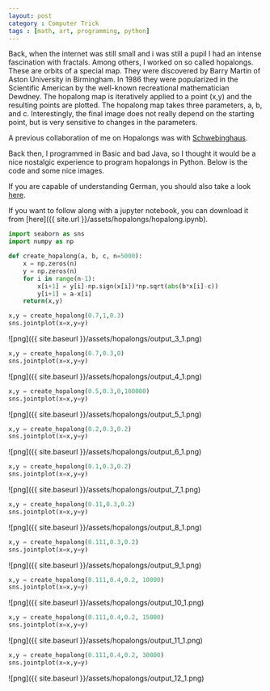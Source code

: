 ```yaml
---
layout: post
category : Computer Trick
tags : [math, art, programming, python]
---
```



Back, when the internet was still small and i was still a pupil I had an intense fascination with fractals. Among others, I worked on so called hopalongs. These are orbits of a special map. They were discovered by Barry Martin of Aston University in Birmingham. In 1986 they were popularized in the Scientific American by the well-known recreational mathematician Dewdney.
The hopalong map is iteratively applied to a point (x,y) and the resulting points are plotted. The hopalong map takes three parameters, a, b, and c. Interestingly, the final image does not really depend on the starting point, but is very sensitive to changes in the parameters.

A previous collaboration of me on Hopalongs was with [Schwebinghaus](http://www.fraktalwelt.de/myhome/simpiter2-g.htm).

Back then, I programmed in Basic and bad Java, so I thought it would be a nice nostalgic experience to program hopalongs in Python. Below is the code and some nice images.

If you are capable of understanding German, you should also take a look [here](http://mathematische-basteleien.de/huepfer.htm).

If you want to follow along with a jupyter notebook, you can download
it from [here]({{ site.url }}/assets/hopalongs/hopalong.ipynb).


```python
import seaborn as sns
import numpy as np
```


```python
def create_hopalong(a, b, c, n=5000):
    x = np.zeros(n)
    y = np.zeros(n)
    for i in range(n-1):
        x[i+1] = y[i]-np.sign(x[i])*np.sqrt(abs(b*x[i]-c))
        y[i+1] = a-x[i]
    return(x,y)
```


```python
x,y = create_hopalong(0.7,1,0.3)
sns.jointplot(x=x,y=y)
```

![png]({{ site.baseurl }}/assets/hopalongs/output_3_1.png)
    
```python
x,y = create_hopalong(0.7,0.3,0)
sns.jointplot(x=x,y=y)
```

![png]({{ site.baseurl }}/assets/hopalongs/output_4_1.png)
    

```python
x,y = create_hopalong(0.5,0.3,0,100000)
sns.jointplot(x=x,y=y)
```
    
![png]({{ site.baseurl }}/assets/hopalongs/output_5_1.png)
    

```python
x,y = create_hopalong(0.2,0.3,0.2)
sns.jointplot(x=x,y=y)
```
    
![png]({{ site.baseurl }}/assets/hopalongs/output_6_1.png)
    

```python
x,y = create_hopalong(0.1,0.3,0.2)
sns.jointplot(x=x,y=y)
```

    
![png]({{ site.baseurl }}/assets/hopalongs/output_7_1.png)


```python
x,y = create_hopalong(0.11,0.3,0.2)
sns.jointplot(x=x,y=y)
```

![png]({{ site.baseurl }}/assets/hopalongs/output_8_1.png)
    

```python
x,y = create_hopalong(0.111,0.3,0.2)
sns.jointplot(x=x,y=y)
```

    
![png]({{ site.baseurl }}/assets/hopalongs/output_9_1.png)
    

```python
x,y = create_hopalong(0.111,0.4,0.2, 10000)
sns.jointplot(x=x,y=y)
```

    
![png]({{ site.baseurl }}/assets/hopalongs/output_10_1.png)
    

```python
x,y = create_hopalong(0.111,0.4,0.2, 15000)
sns.jointplot(x=x,y=y)
```

![png]({{ site.baseurl }}/assets/hopalongs/output_11_1.png)


```python
x,y = create_hopalong(0.111,0.4,0.2, 30000)
sns.jointplot(x=x,y=y)
```


![png]({{ site.baseurl }}/assets/hopalongs/output_12_1.png)
